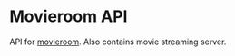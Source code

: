 # Movieroom API

API for [movieroom](https://github.com/anatolykopyl/movieroom-front).
Also contains movie streaming server.
